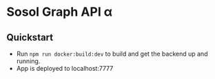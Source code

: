 # Sosol Graph API α

## Quickstart

- Run `npm run docker:build:dev` to build and get the backend up and running.
- App is deployed to localhost:7777